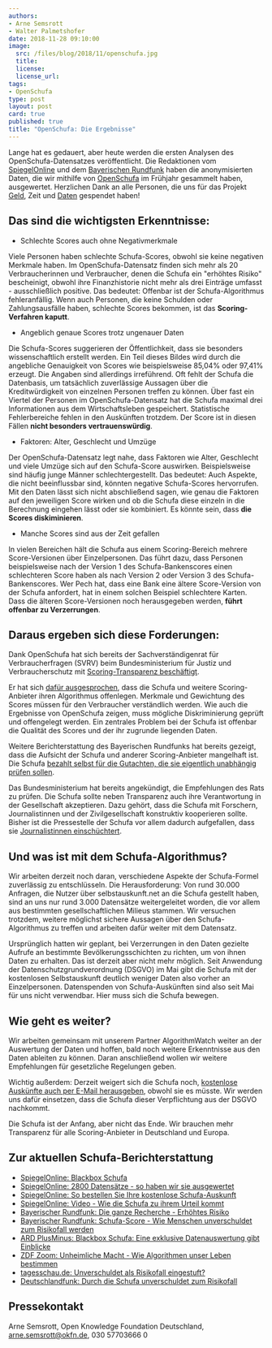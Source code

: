 ```yaml
---
authors: 
- Arne Semsrott
- Walter Palmetshofer
date: 2018-11-28 09:10:00
image:
  src: /files/blog/2018/11/openschufa.jpg
  title: 
  license:
  license_url:
tags:
- OpenSchufa
type: post
layout: post
card: true
published: true
title: "OpenSchufa: Die Ergebnisse"
---
```


Lange hat es gedauert, aber heute werden die ersten Analysen des OpenSchufa-Datensatzes veröffentlicht. Die Redaktionen vom [SpiegelOnline](http://www.spiegel.de/wirtschaft/service/schufa-so-funktioniert-deutschlands-einflussreichste-auskunftei-a-1239214.html) und dem [Bayerischen Rundfunk](https://www.br.de/nachrichten/wirtschaft/schufa-score-wie-menschen-unverschuldet-zum-risikofall-werden,RAheWGP) haben die anonymisierten Daten, die wir mithilfe von [OpenSchufa](https://okfn.de/blog/tags/openschufa/) im Frühjahr gesammelt haben, ausgewertet.  Herzlichen Dank an alle Personen, die uns für das Projekt [Geld](https://www.startnext.com/openschufa), Zeit und [Daten](https://www.openschufa.de/) gespendet haben!

## Das sind die wichtigsten Erkenntnisse:

- Schlechte Scores auch ohne Negativmerkmale

Viele Personen haben schlechte Schufa-Scores, obwohl sie keine negativen Merkmale haben. Im OpenSchufa-Datensatz finden sich mehr als 20 Verbraucherinnen und Verbraucher, denen die Schufa ein "erhöhtes Risiko" bescheinigt, obwohl ihre Finanzhistorie nicht mehr als drei Einträge umfasst - ausschließlich positive. Das bedeutet: Offenbar ist der Schufa-Algorithmus fehleranfällig. Wenn auch Personen, die keine Schulden oder Zahlungsausfälle haben, schlechte Scores bekommen, ist das **Scoring-Verfahren kaputt**.

- Angeblich genaue Scores trotz ungenauer Daten

Die Schufa-Scores suggerieren der Öffentlichkeit, dass sie besonders wissenschaftlich erstellt werden. Ein Teil dieses Bildes wird durch die angebliche Genauigkeit von Scores wie beispielsweise 85,04% oder 97,41% erzeugt. Die Angaben sind allerdings irreführend. Oft fehlt der Schufa die Datenbasis, um tatsächlich zuverlässige Aussagen über die Kreditwürdigkeit von einzelnen Personen treffen zu können. Über fast ein Viertel der Personen im OpenSchufa-Datensatz hat die Schufa maximal drei Informationen aus dem Wirtschaftsleben gespeichert.  Statistische Fehlerbereiche fehlen in den Auskünften trotzdem. Der Score ist in diesen Fällen **nicht besonders vertrauenswürdig**.

- Faktoren: Alter, Geschlecht und Umzüge

Der OpenSchufa-Datensatz legt nahe, dass Faktoren wie Alter, Geschlecht und viele Umzüge sich auf den Schufa-Score auswirken. Beispielsweise sind häufig junge Männer schlechtergestellt. Das bedeutet: Auch Aspekte, die nicht beeinflussbar sind, könnten negative Schufa-Scores hervorrufen. Mit den Daten lässt sich nicht abschließend sagen, wie genau die Faktoren auf den jeweiligen Score wirken und ob die Schufa diese einzeln in die Berechnung eingehen lässt oder sie kombiniert. Es könnte sein, dass **die Scores diskiminieren**.

- Manche Scores sind aus der Zeit gefallen

In vielen Bereichen hält die Schufa aus einem Scoring-Bereich mehrere Score-Versionen über Einzelpersonen. Das führt dazu, dass Personen beispielsweise nach der Version 1 des Schufa-Bankenscores einen schlechteren Score haben als nach Version 2 oder Version 3 des Schufa-Bankenscores. Wer Pech hat, dass eine Bank eine ältere Score-Version von der Schufa anfordert, hat in einem solchen Beispiel schlechtere Karten. Dass die älteren Score-Versionen noch herausgegeben werden, **führt offenbar zu Verzerrungen**.

## Daraus ergeben sich diese Forderungen:

Dank OpenSchufa hat sich bereits der Sachverständigenrat für Verbraucherfragen (SVRV) beim Bundesministerium für Justiz und Verbraucherschutz mit [Scoring-Transparenz beschäftigt](http://www.svr-verbraucherfragen.de/dokumente/verbrauchergerechtes-scoring/). 

Er hat sich [dafür ausgesprochen](https://okfn.de/files/blog/2018/10/SVRV_HR-Verbrauchergerechtes_Scoring.pdf), dass die Schufa und weitere Scoring-Anbieter ihren Algorithmus offenlegen. Merkmale und Gewichtung des Scores müssen für den Verbraucher verständlich werden. Wie auch die Ergebnisse von OpenSchufa zeigen, muss mögliche Diskriminierung geprüft und offengelegt werden. Ein zentrales Problem bei der Schufa  ist offenbar die Qualität des Scores und der ihr zugrunde liegenden Daten. 

Weitere Berichterstattung des Bayerischen Rundfunks hat bereits gezeigt, dass die Aufsicht der Schufa und anderer Scoring-Anbieter mangelhaft ist. Die Schufa [bezahlt selbst für die Gutachten, die sie eigentlich unabhängig prüfen sollen](https://www.br.de/nachrichten/deutschland-welt/luecken-beim-pruefen-von-auskunfteien,Qs8b2xe). 

Das Bundesministerium hat bereits angekündigt, die Empfehlungen des Rats zu prüfen. Die Schufa sollte neben Transparenz auch ihre Verantwortung in der Gesellschaft akzeptieren. Dazu gehört, dass die Schufa mit Forschern, Journalistinnen und der Zivilgesellschaft konstruktiv kooperieren sollte. Bisher ist die Pressestelle der Schufa vor allem dadurch aufgefallen, dass sie [Journalistinnen einschüchtert](https://twitter.com/fanaticTRX/status/1006854038921601024).

## Und was ist mit dem Schufa-Algorithmus?

Wir arbeiten derzeit noch daran, verschiedene Aspekte der Schufa-Formel zuverlässig zu entschlüsseln. Die Herausforderung: Von rund 30.000  Anfragen, die Nutzer über selbstauskunft.net an die Schufa gestellt haben, sind an uns nur rund 3.000 Datensätze weitergeleitet worden, die vor allem aus bestimmten gesellschaftlichen Milieus stammen. Wir versuchen trotzdem, weitere möglichst sichere Aussagen über den Schufa-Algorithmus zu treffen und arbeiten dafür weiter mit dem Datensatz.

Ursprünglich hatten wir geplant, bei Verzerrungen in den Daten gezielte Aufrufe an bestimmte Bevölkerungsschichten zu richten, um von ihnen Daten zu erhalten. Das ist derzeit aber nicht mehr möglich. Seit Anwendung der Datenschutzgrundverordnung (DSGVO) im Mai gibt die Schufa mit der kostenlosen Selbstauskunft deutlich weniger Daten also vorher an Einzelpersonen. Datenspenden von Schufa-Auskünften sind also seit Mai für uns nicht verwendbar. Hier muss sich die Schufa bewegen.

## Wie geht es weiter?

Wir arbeiten gemeinsam mit unserem Partner AlgorithmWatch weiter an der Auswertung der Daten und hoffen, bald noch weitere Erkenntnisse aus den Daten ableiten zu können. Daran anschließend wollen wir weitere Empfehlungen für gesetzliche Regelungen geben.

Wichtig außerdem: Derzeit weigert sich die Schufa noch, [kostenlose Auskünfte auch per E-Mail herausgeben](https://www.welt.de/finanzen/article177303132/DSGVO-stellt-das-Abo-Modell-der-Schufa-infrage.html), obwohl sie es müsste. Wir werden uns dafür einsetzen, dass die Schufa dieser Verpflichtung aus der DSGVO nachkommt.

Die Schufa ist der Anfang, aber nicht das Ende. Wir brauchen mehr Transparenz für alle Scoring-Anbieter in Deutschland und Europa.

## Zur aktuellen Schufa-Berichterstattung 

- [SpiegelOnline: Blackbox Schufa](http://www.spiegel.de/wirtschaft/service/schufa-so-funktioniert-deutschlands-einflussreichste-auskunftei-a-1239214.html)
- [SpiegelOnline: 2800 Datensätze - so haben wir sie ausgewertet](http://www.spiegel.de/wirtschaft/service/blackbox-schufa-2800-verbraucher-spendeten-ihre-selbstauskunft-a-1240703.html)
- [SpiegelOnline: So bestellen Sie Ihre kostenlose Schufa-Auskunft](http://www.spiegel.de/wirtschaft/service/schufa-auskunft-kostenlos-online-beantragen-so-geht-s-a-1240548.html)
- [SpiegelOnline: Video - Wie die Schufa zu ihrem Urteil kommt](http://www.spiegel.de/video/erklaervideo-wie-der-schufa-score-funktioniert-video-99023089.html)
- [Bayerischer Rundfunk: Die ganze Recherche - Erhöhtes Risiko](https://web.br.de/interaktiv/erhoehtes-risiko/)
- [Bayerischer Rundfunk: Schufa-Score - Wie Menschen unverschuldet zum Risikofall werden](https://www.br.de/nachrichten/wirtschaft/schufa-score-wie-menschen-unverschuldet-zum-risikofall-werden,RAheWGP)
- [ARD PlusMinus: Blackbox Schufa: Eine exklusive Datenauswertung gibt Einblicke ](https://www.daserste.de/information/wirtschaft-boerse/plusminus/sendung/plusminus-996.html)
- [ZDF Zoom: Unheimliche Macht - Wie Algorithmen unser Leben bestimmen](https://www.zdf.de/dokumentation/unheimliche-macht---wie-algorithmen-unser-leben-bestimmen-102.html)
- [tagesschau.de: Unverschuldet als Risikofall eingestuft?](https://www.tagesschau.de/wirtschaft/schufa-105.html)
- [Deutschlandfunk: Durch die Schufa unverschuldet zum Risikofall](https://www.deutschlandfunk.de/medienbericht-durch-die-schufa-unverschuldet-zum-risikofall.1939.de.html?drn:news_id=950686)


## Pressekontakt

Arne Semsrott, Open Knowledge Foundation Deutschland, arne.semsrott@okfn.de, 030 57703666 0
